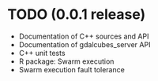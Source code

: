 # TODO (0.0.1 release)

* Documentation of C++ sources and API
* Documentation of gdalcubes_server API
* C++ unit tests
* R package: Swarm execution
* Swarm execution fault tolerance